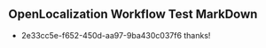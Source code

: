 ## OpenLocalization Workflow Test MarkDown
* 2e33cc5e-f652-450d-aa97-9ba430c037f6 thanks!

<!--HONumber=Jul16_HO4-->


